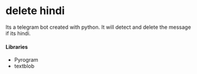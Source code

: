 # delete  hindi

Its a telegram bot created with python. It will detect and delete the message if its hindi.

#### Libraries
+ Pyrogram
+ textblob
